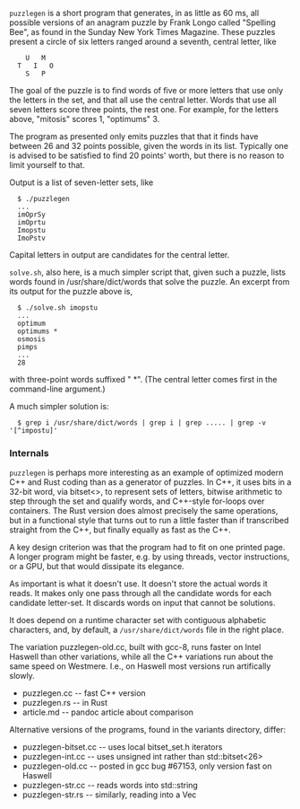 ```puzzlegen``` is a short program that generates, in as little as 60 ms,
all possible versions of an anagram puzzle by Frank Longo called "Spelling Bee", 
as found in the Sunday New York Times Magazine.  These puzzles present a 
circle of six letters ranged around a seventh, central letter, like
```
    U   M
  T   I   O
    S   P
```
The goal of the puzzle is to find words of five or more letters that use 
only the letters in the set, and that all use the central letter.  Words 
that use all seven letters score three points, the rest one.  For example, 
for the letters above, "mitosis" scores 1, "optimums" 3.  

The program as presented only emits puzzles that that it finds have between 
26 and 32 points possible, given the words in its list. Typically one is 
advised to be satisfied to find 20 points' worth, but there is no reason to 
limit yourself to that.

Output is a list of seven-letter sets, like
```
  $ ./puzzlegen
  ...
  imOprSy
  imOprtu
  Imopstu
  ImoPstv
```
Capital letters in output are candidates for the central letter.

```solve.sh```, also here, is a much simpler script that, given such a
puzzle, lists words found in /usr/share/dict/words that solve the puzzle. 
An excerpt from its output for the puzzle above is,
```
  $ ./solve.sh imopstu
  ...
  optimum
  optimums *
  osmosis
  pimps
  ...
  28
```
with three-point words suffixed " *".  (The central letter comes first
in the command-line argument.)

A much simpler solution is:
```
  $ grep i /usr/share/dict/words | grep i | grep ..... | grep -v '[^impostu]'
```

### Internals

```puzzlegen``` is perhaps more interesting as an example of optimized modern
C++ and Rust coding than as a generator of puzzles.  In C++, it uses bits in
a 32-bit word, via bitset<>, to represent sets of letters, bitwise arithmetic
to step through the set and qualify words, and C++-style for-loops over
containers.  The Rust version does almost precisely the same operations,
but in a functional style that turns out to run a little faster than if
transcribed straight from the C++, but finally equally as fast as the C++.

A key design criterion was that the program had to fit on one printed
page. A longer program might be faster, e.g. by using threads, vector
instructions, or a GPU, but that would dissipate its elegance.

As important is what it doesn't use.  It doesn't store the actual words it
reads.  It makes only one pass through all the candidate words for each 
candidate letter-set.  It discards words on input that cannot be solutions.

It does depend on a runtime character set with contiguous alphabetic
characters, and, by default, a ```/usr/share/dict/words``` file in the 
right place.

The variation puzzlegen-old.cc, built with gcc-8, runs faster on Intel
Haswell than other variations, while all the C++ variations run about the
same speed on Westmere.  I.e., on Haswell most versions run artifically
slowly.

  - puzzlegen.cc     -- fast C++ version
  - puzzlegen.rs     -- in Rust
  - article.md       -- pandoc article about comparison

Alternative versions of the programs, found in the variants directory, differ:

  - puzzlegen-bitset.cc -- uses local bitset_set.h iterators
  - puzzlegen-int.cc -- uses unsigned int rather than std::bitset<26>
  - puzzlegen-old.cc -- posted in gcc bug #67153, only version fast on Haswell
  - puzzlegen-str.cc -- reads words into std::string
  - puzzlegen-str.rs -- similarly, reading into a Vec<u8>
 
